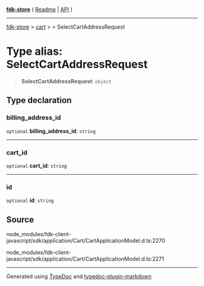 [**fdk-store**](../../../README.md) ( [Readme](../../../README.md) \| [API](../../../API.md) )

---

[fdk-store](../../../API.md) > [cart](../../README.md) > [<internal>](../README.md) > SelectCartAddressRequest

# Type alias: SelectCartAddressRequest

> **SelectCartAddressRequest**: `object`

## Type declaration

### billing_address_id

`optional` **billing_address_id**: `string`

---

### cart_id

`optional` **cart_id**: `string`

---

### id

`optional` **id**: `string`

## Source

node_modules/fdk-client-javascript/sdk/application/Cart/CartApplicationModel.d.ts:2270

node_modules/fdk-client-javascript/sdk/application/Cart/CartApplicationModel.d.ts:2271

---

Generated using [TypeDoc](https://typedoc.org/) and [typedoc-plugin-markdown](https://www.npmjs.com/package/typedoc-plugin-markdown)
